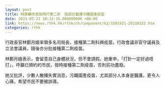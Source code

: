 ```yaml
---
layout: post
title: 特首籲市民按時打第二針　指部分醫護污衊國產疫苗
date: 2021-03-22 18:12:15.000000000 +08:00
link: https://news.rthk.hk/rthk/ch/component/k2/1581921-20210322.htm
categories: rthk
---
```


行政長官林鄭月娥率領多名司局長，接種第二劑科興疫苗。行政會議非官守議員及立法會議員，隨後亦分批接種第二劑疫苗。

林鄭月娥表示，會留意自己身體狀況，但不會請假。她重申，「打針一定好過唔打」，呼籲已預約的市民，按時接種第二劑疫苗，否則前功盡廢。 

她又批評，少數人散播失實消息，污衊國產疫苗，尤其部分人本身是醫護，更令人心痛，希望市民不要被誤導。
